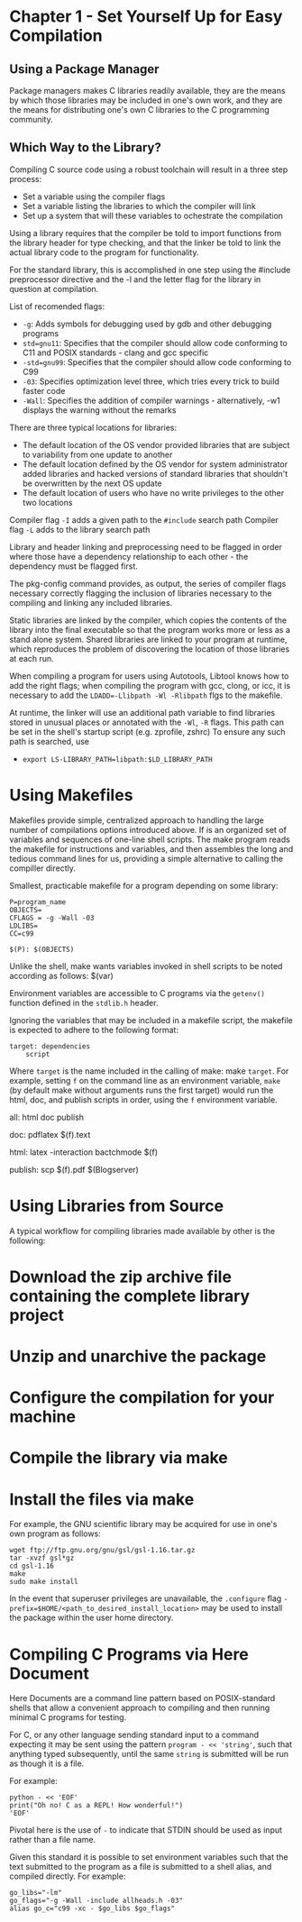 # Chapter 1 - Set Yourself Up for Easy Compilation

## Using a Package Manager

Package managers makes C libraries readily available, they are the means by
which those libraries may be included in one's own work, and they 
are the means for distributing one's own C libraries to the C 
programming community.

## Which Way to the Library?

Compiling C source code using a robust toolchain will result in a three step
process:

* Set a variable using the compiler flags
* Set a variable listing the libraries to which the compiler will link
* Set up a system that will these variables to ochestrate the compilation

Using a library requires that the compiler be told to import functions from the
library header for type checking, and that the linker be told to link the 
actual library code to the program for functionality.

For the standard library, this is accomplished in one step using the #include
preprocessor directive and the -l  and the letter flag for the library in
question at compilation.

List of recomended flags:

* `-g`: Adds symbols for debugging used by gdb and other debugging programs
* `std=gnu11`: Specifies that the compiler should allow code conforming to C11
 and POSIX standards - clang and gcc specific
* `-std=gnu99`: Specifies that the compiler should allow code conforming to C99
* `-03`: Specifies optimization level three, which tries every trick to build 
 faster code
* `-Wall`: Specifies the addition of compiler warnings - alternatively, -w1
 displays the warning without the remarks

There are three typical locations for libraries:

* The default location of the OS vendor provided libraries that are subject
 to variability from one update to another
* The default location defined by the OS vendor for system administrator
 added libraries and hacked versions of standard libraries that shouldn't
 be overwritten by the next OS update
* The default location of users who have no write privileges to the other two
 locations

Compiler flag `-I` adds a given path to the `#include` search path
Compiler flag `-L` adds to the library search path

Library and header linking and preprocessing need to be flagged in order where
those have a dependency relationship to each other - the dependency must be
flagged first.

The pkg-config command provides, as output, the series of compiler flags 
necessary correctly flagging the inclusion of libraries necessary to the
compiling and linking any included libraries.

Static libraries are linked by the compiler, which copies the contents of the
library into the final executable so that the program works more or less as 
a stand alone system.
Shared libraries are linked to your program at runtime, which reproduces
the problem of discovering the location of those libraries at each run.

When compiling a program for users using Autotools, Libtool knows how to
add the right flags; when compiling the program with gcc, clong, or icc,
it is necessary to add the `LDADD=-Llibpath -Wl -Rlibpath` flgs to the 
makefile.

At runtime, the linker will use an additional path variable to find
libraries stored in unusual places or annotated with the `-Wl`, `-R` flags.
This path can be set in the shell's startup script (e.g. zprofile, zshrc)
To ensure any such path is searched, use 

* `export LS-LIBRARY_PATH=libpath:$LD_LIBRARY_PATH`

# Using Makefiles
   
Makefiles provide simple, centralized approach to handling the large number
of compilations options introduced above.
If is an organized set of variables and sequences of one-line shell scripts.
The make program reads the makefile for instructions and variables, and then
assembles the long and tedious command lines for us, providing a simple
alternative to calling the compiller directly.

Smallest, practicable makefile for a program depending on some library:

    P=program_name
    OBJECTS=
    CFLAGS = -g -Wall -03
    LDLIBS=
    CC=c99

    $(P): $(OBJECTS)

Unlike the shell, make wants variables invoked in shell scripts to be 
noted according as follows: $(var)

Environment variables are accessible to C programs via the `getenv()` function
defined in the `stdlib.h` header.

Ignoring the variables that may be included in a makefile script, the makefile
is expected to adhere to the following format:

    target: dependencies
        script

Where `target` is the name included in the calling of make: make `target`.
For example, setting `f` on the command line as an environment variable,
`make` (by default make without arguments runs the first target) 
would run the html, doc, and publish scripts in order, using
the `f` environment variable.
   
   all: html doc publish

   doc:
     pdflatex $(f).text

   html:
     latex -interaction bactchmode $(f)
   
   publish:
     scp $(f).pdf $(Blogserver)

# Using Libraries from Source

A typical workflow for compiling libraries made available by other is the 
following:

# Download the zip archive file containing the complete library project
# Unzip and unarchive the package
# Configure the compilation for your machine
# Compile the library via make
# Install the files via make

For example, the GNU scientific library may be acquired for use in one's own
program as follows:

    wget ftp://ftp.gnu.org/gnu/gsl/gsl-1.16.tar.gz
    tar -xvzf gsl*gz
    cd gsl-1.16
    make 
    sudo make install

In the event that superuser privileges are unavailable, the `.configure` flag
`-prefix=$HOME/<path_to_desired_install_location>` may be used to install
the package within the user home directory.

# Compiling C Programs via Here Document

Here Documents are a command line pattern based on POSIX-standard shells
that allow a convenient approach to compiling and then running minimal 
C programs for testing.

For C, or any other language sending standard input to a command expecting it
may be sent using the pattern `program - << 'string'`, such that anything typed
subsequently, until the same `string` is submitted will be run as though it is
a file.

For example:

    python - << 'EOF'
    print("Oh no! C as a REPL! How wonderful!")
    'EOF'

Pivotal here is the use of `-` to indicate that STDIN should be used as input
rather than a file name.

Given this standard it is possible to set environment variables such that 
the text submitted to the program as a file is submitted to a shell alias,
and compiled directly. For example:

    go_libs="-lm"
    go_flags="-g -Wall -include allheads.h -03"
    alias go_c="c99 -xc - $go_libs $go_flags"

